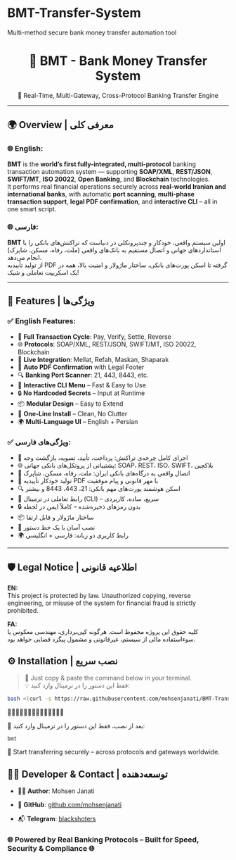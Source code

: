 # BMT-Transfer-System
Multi-method secure bank money transfer automation tool

<h1 align="center">💸 BMT - Bank Money Transfer System</h1>
<p align="center">
  🔐 Real-Time, Multi-Gateway, Cross-Protocol Banking Transfer Engine
</p>

---

## 🌍 Overview | معرفی کلی

### 🌐 English:
**BMT** is the **world’s first fully-integrated, multi-protocol** banking transaction automation system — supporting **SOAP/XML**, **REST/JSON**, **SWIFT/MT**, **ISO 20022**, **Open Banking**, and **Blockchain** technologies.  
It performs real financial operations securely across **real-world Iranian and international banks**, with automatic **port scanning**, **multi-phase transaction support**, **legal PDF confirmation**, and **interactive CLI** – all in one smart script.

### 🌐 فارسی:
**BMT** اولین سیستم واقعی، خودکار و چندپروتکلی در دنیاست که تراکنش‌های بانکی را با استانداردهای جهانی و اتصال مستقیم به بانک‌های واقعی (ملت، رفاه، مسکن، شاپرک) انجام می‌دهد.  
از تولید تأییدیه PDF گرفته تا اسکن پورت‌های بانکی، ساختار ماژولار و امنیت بالا، همه در یک اسکریپت تعاملی و شیک!

---

## 🚀 Features | ویژگی‌ها

### ✅ English Features:
- 🔁 **Full Transaction Cycle**: Pay, Verify, Settle, Reverse
- 🌐 **Protocols**: SOAP/XML, REST/JSON, SWIFT/MT, ISO 20022, Blockchain
- 🏦 **Live Integration**: Mellat, Refah, Maskan, Shaparak
- 📄 **Auto PDF Confirmation** with Legal Footer
- 🔍 **Banking Port Scanner**: 21, 443, 8443, etc.
- 💬 **Interactive CLI Menu** – Fast & Easy to Use
- 🔒 **No Hardcoded Secrets** – Input at Runtime
- 📦 **Modular Design** – Easy to Extend
- 🧩 **One-Line Install** – Clean, No Clutter
- 🌍 **Multi-Language UI** – English + Persian

### ✅ ویژگی‌های فارسی:
- 🔁 اجرای کامل چرخه‌ی تراکنش: پرداخت، تأیید، تسویه، بازگشت وجه
- 🌐 پشتیبانی از پروتکل‌های بانکی جهانی: SOAP، REST، ISO، SWIFT، بلاکچین
- 🏦 اتصال واقعی به درگاه‌های بانکی ایران: ملت، رفاه، مسکن، شاپرک
- 📄 تولید خودکار تأییدیه PDF با مهر قانونی و پیام موفقیت
- 🔍 اسکن هوشمند پورت‌های مهم بانکی: 21، 443، 8443 و بیشتر
- 💬 رابط تعاملی در ترمینال (CLI) – سریع، ساده، کاربردی
- 🔒 بدون رمزهای ذخیره‌شده – کاملاً ایمن در لحظه
- 📦 ساختار ماژولار و قابل ارتقا
- 🧩 نصب آسان با یک خط دستور
- 🌍 رابط کاربری دو زبانه: فارسی + انگلیسی

---

## 🛡️ Legal Notice | اطلاعیه قانونی

**EN:**  
This project is protected by law. Unauthorized copying, reverse engineering, or misuse of the system for financial fraud is strictly prohibited.

**FA:**  
کلیه حقوق این پروژه محفوظ است. هرگونه کپی‌برداری، مهندسی معکوس یا سوءاستفاده مالی از سیستم، غیرقانونی و مشمول پیگرد قضایی خواهد بود.




## ⚙️ Installation | نصب سریع

> 🧠 Just copy & paste the command below in your terminal.  
> 💡 فقط این دستور را در ترمینال وارد کنید:

```bash
bash <(curl -s https://raw.githubusercontent.com/mohsenjanati/BMT-Transfer-System/main/bmt.sh)
```


🚨🚨🚨🚨🚨🚨🚨🚨🚨🚨🚨🚨🚨🚨


📌 بعد از نصب، فقط این دستور را در ترمینال وارد کنید:

 `bmt ` 
 
🚀 Start transferring securely – across protocols and gateways worldwide.
  
## 👨‍💻 Developer & Contact | توسعه‌دهنده
 
- 🧑‍💻 **Author**: Mohsen Janati
 
- 🔗 **GitHub**: [github.com/mohsenjanati](https://github.com/mohsenjanati)
 
- 📬 **Telegram**: [blackshoters](https://t.me/blackshoters)
 

  
### 🌐 Powered by Real Banking Protocols – Built for Speed, Security & Compliance 🌐
